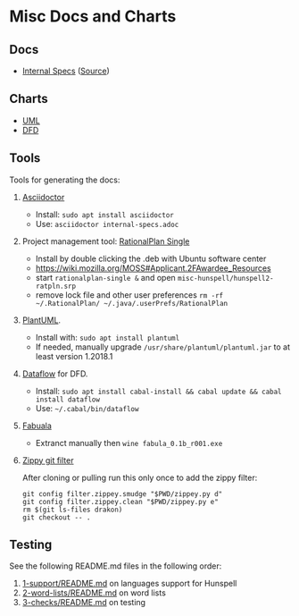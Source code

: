# Misc Docs and Charts

## Docs

  - [Internal Specs](internal-specs.html)
    ([Source](internal-specs.adoc))

## Charts

  - [UML](uml/)
  - [DFD](dfd/)

## Tools

Tools for generating the docs:

1.  [Asciidoctor](http://asciidoctor.org/)
      - Install: `sudo apt install asciidoctor`
      - Use: `asciidoctor internal-specs.adoc`
2.  Project management tool: [RationalPlan
    Single](https://www.rationalplan.com/on-premise/#single)
      - Install by double clicking the .deb with Ubuntu software center
      - <https://wiki.mozilla.org/MOSS#Applicant.2FAwardee_Resources>
      - start `rationalplan-single &` and open
        `misc-hunspell/hunspell2-ratpln.srp`
      - remove lock file and other user preferences `rm -rf
        ~/.RationalPlan/ ~/.java/.userPrefs/RationalPlan`
3.  [PlantUML](http://plantuml.com/).
      - Install with: `sudo apt install plantuml`
      - If needed, manually upgrade `/usr/share/plantuml/plantuml.jar` to at least version 1.2018.1
4.  [Dataflow](https://github.com/sonyxperiadev/dataflow) for DFD.
      - Install: `sudo apt install cabal-install && cabal update &&
        cabal install dataflow`
      - Use: `~/.cabal/bin/dataflow`
5.  [Fabuala](http://drakon.su/programma_fabula_._redaktor_drakon-sxem)
      - Extranct manually then `wine fabula_0.1b_r001.exe`
6.  [Zippy git filter](https://bitbucket.org/sippey/zippey)

    After cloning or pulling run this only once to add the zippy filter:

        git config filter.zippey.smudge "$PWD/zippey.py d"
        git config filter.zippey.clean "$PWD/zippey.py e"
        rm $(git ls-files drakon)
        git checkout -- .

## Testing

See the following README.md files in the following order:
1. [1-support/README.md](1-support/README.md) on languages support for Hunspell
2. [2-word-lists/README.md](2-word-lists/README.md) on word lists
3. [3-checks/README.md](3-checks/README.md) on testing
